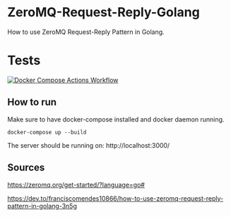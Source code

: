# ZeroMQ-Request-Reply-Golang
How to use ZeroMQ Request-Reply Pattern in Golang.

# Tests
[![Docker Compose Actions Workflow](https://github.com/harou24/Fiber-ZeroMQ-Server-Worker/actions/workflows/main.yml/badge.svg)](https://github.com/harou24/Fiber-ZeroMQ-Server-Worker/actions/workflows/main.yml)

## How to run

Make sure to have docker-compose installed and docker daemon running.

```
docker-compose up --build
```

The server should be running on: http://localhost:3000/

## Sources

https://zeromq.org/get-started/?language=go#

https://dev.to/franciscomendes10866/how-to-use-zeromq-request-reply-pattern-in-golang-3n5g

